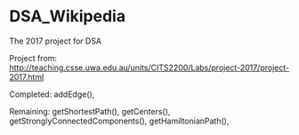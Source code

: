 # DSA_Wikipedia
The 2017 project for DSA

Project from: http://teaching.csse.uwa.edu.au/units/CITS2200/Labs/project-2017/project-2017.html

Completed:
  addEdge(), 

Remaining:
  getShortestPath(), 
  getCenters(), 
  getStronglyConnectedComponents(), 
  getHamiltonianPath(), 
